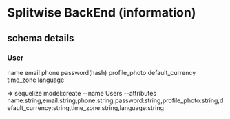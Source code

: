 # Splitwise BackEnd (information)

## schema details

### User

name
email
phone
password(hash)
profile_photo
default_currency
time_zone
language

=> sequelize model:create --name Users --attributes name:string,email:string,phone:string,password:string,profile_photo:string,default_currency:string,time_zone:string,language:string
